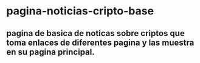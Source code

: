 # pagina-noticias-cripto-base
## pagina de basica de noticas sobre criptos que toma enlaces de diferentes pagina y las muestra en su pagina principal.
